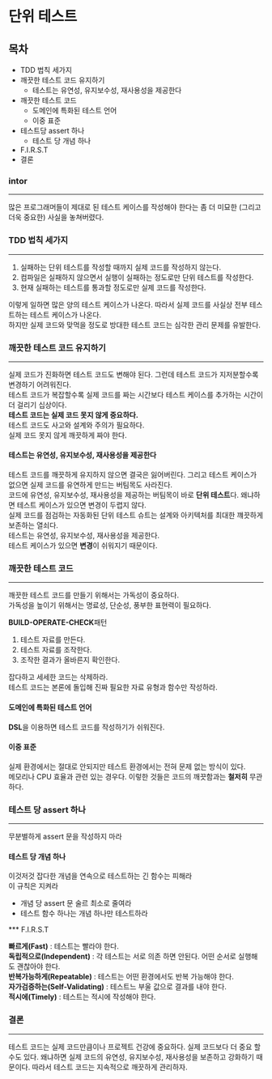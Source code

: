 # 단위 테스트

## 목차

- TDD 법칙 세가지
- 깨끗한 테스트 코드 유지하기
  - 테스트는 유연성, 유지보수성, 재사용성을 제공한다
- 깨끗한 테스트 코드
  - 도메인에 특화된 테스트 언어
  - 이중 표준
- 테스트당 assert 하나
  - 테스트 당 개념 하나
- F.I.R.S.T
- 결론

### intor

---

많은 프로그래머들이 제대로 된 테스트 케이스를 작성해야 한다는 좀 더 미묘한 (그리고 더욱 중요한) 사실을 놓쳐버렸다.

### TDD 법칙 세가지

---

1. 실패하는 단위 테스트를 작성할 때까지 실제 코드를 작성하지 않는다.
2. 컴파일은 실패하지 않으면서 실행이 실패하는 정도로만 단위 테스트를 작성한다.
3. 현재 실패하는 테스트를 통과할 정도로만 실제 코드를 작성한다.

이렇게 일하면 많은 양의 테스트 케이스가 나온다. 따라서 실제 코드를 사실상 전부 테스트하는 테스트 케이스가 나온다.   
하지만 실제 코드와 맞먹을 정도로 방대한 테스트 코드는 심각한 관리 문제를 유발한다.   

### 깨끗한 테스트 코드 유지하기

---

실제 코드가 진화하면 테스트 코드도 변해야 된다. 그런데 테스트 코드가 지저분할수록 변경하기 어려워진다.   
테스트 코드가 복잡할수록 실제 코드를 짜는 시간보다 테스트 케이스를 추가하는 시간이 더 걸리기 십상이다.   
**테스트 코드는 실제 코드 못지 않게 중요하다.**   
테스트 코드도 사고와 설계와 주의가 필요하다.   
실제 코드 못지 않게 깨끗하게 짜야 한다.

#### 테스트는 유연성, 유지보수성, 재사용성을 제공한다

테스트 코드를 깨끗하게 유지하지 않으면 결국은 잃어버린다. 그리고 테스트 케이스가 없으면 실제 코드를 유연하게 만드는 버팀목도 사라진다.   
코드에 유연성, 유지보수성, 재사용성을 제공하는 버팀목이 바로 **단위 테스트**다. 왜냐하면 테스트 케이스가 있으면 변경이 두렵지 않다.   
실제 코드를 점검하는 자동화된 단위 테스트 슈트는 설계와 아키텍처를 최대한 꺠끗하게 보존하는 열쇠다.   
테스트는 유연성, 유지보수성, 재사용성을 제공한다.   
테스트 케이스가 있으면 **변경**이 쉬워지기 때문이다.

### 깨끗한 테스트 코드

---

깨끗한 테스트 코드를 만들기 위해서는 가독성이 중요하다.   
가독성을 높이기 위해서는 명료성, 단순성, 풍부한 표현력이 필요하다.

**BUILD-OPERATE-CHECK**패턴

1. 테스트 자료를 만든다.
2. 테스트 자료를 조작한다.
3. 조작한 결과가 올바른지 확인한다.

잡다하고 세세한 코드는 삭제하라.   
테스트 코드는 본론에 돌입해 진짜 필요한 자료 유형과 함수만 작성하라.

#### 도메인에 특화된 테스트 언어

**DSL**을 이용하면 테스트 코드를 작성하기가 쉬워진다.

#### 이중 표준

실제 환경에서는 절대로 안되지만 테스트 환경에서는 전혀 문제 없는 방식이 있다.   
메모리나 CPU 효율과 관련 있는 경우다. 이렇한 것들은 코드의 깨끗함과는 **철저히** 무관하다.

### 테스트 당 assert 하나

---

무분별하게 assert 문을 작성하지 마라

#### 테스트 당 개념 하나

이것저것 잡다한 개념을 연속으로 테스트하는 긴 함수는 피해라   
이 규칙은 지켜라

- 개념 당 assert 문 술르 최소로 줄여라
- 테스트 함수 하나는 개념 하나만 테스트하라

\*\*\* F.I.R.S.T

**빠르게(Fast)** : 테스트는 빨라야 한다.   
**독립적으로(Independent)** : 각 테스트는 서로 의존 하면 안된다. 어떤 순서로 실행해도 괜찮아야 한다.   
**반복가능하게(Repeatable)** : 테스트는 어떤 환경에서도 반복 가능해야 한다.   
**자가검증하는(Self-Validating)** : 테스트느 부울 값으로 결과를 내야 한다.   
**적시에(Timely)** : 테스트는 적시에 작성해야 한다.   

### 결론

---

테스트 코드는 실제 코드만큼이나 프로젝트 건강에 중요하다.
실제 코드보다 더 중요 할수도 있다. 왜냐하면 실제 코드의 유연성, 유지보수성, 재사용성을 보존하고 강화하기 때문이다.
따라서 테스트 코드는 지속적으로 깨끗하게 관리하자.
